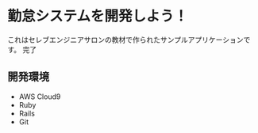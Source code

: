 # 勤怠システムを開発しよう！

これはセレブエンジニアサロンの教材で作られたサンプルアプリケーションです。
完了
## 開発環境

* AWS Cloud9
* Ruby
* Rails
* Git